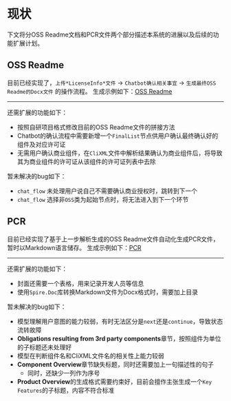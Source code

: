 # 现状
下文将分OSS Readme文档和PCR文件两个部分描述本系统的进展以及后续的功能扩展计划。

## OSS Readme
目前已经实现了，`上传*LicenseInfo*文件` -> `Chatbot确认相关事宜` -> `生成最终OSS Readme的Docx文件` 的操作流程。
生成示例如下：[OSS Readme](downloads\c1bd08a4-bc7c-4a0f-b8fa-b7a1412cf252\Final_OSS_Readme.docx)

---
还需扩展的功能如下：
- 按照自研项目格式修改目前的OSS Readme文件的拼接方法
- Chatbot的确认流程中需要新增一个`FinalList`节点供用户确认最终确认好的组件及对应许可证
- 无需用户确认商业组件，在`CliXML`文件中解析结果确认为商业组件后，将导致其为商业组件的许可证从该组件的许可证列表中去除

暂未解决的bug如下：
- `chat_flow` 未处理用户说自己不需要确认商业授权时，跳转到下一个
- `chat_flow` 选择非`OSS`类为起始节点时，将无法进入到下一个环节

## PCR
目前已经实现了基于上一步解析生成的OSS Readme文件自动化生成PCR文件，暂时以Markdown语言储存。
生成示例如下：[PCR](downloads\test\product_clearance\1th_report.md)

---
还需扩展的功能如下：
- 封面还需要一个表格，用来记录开发人员等信息
- 使用`Spire.Doc`库转换Markdown文件为Docx格式时，需要加上目录

暂未解决的bug如下：
- 模型理解用户意图的能力较弱，有时无法区分是`next`还是`continue`，导致状态流转故障
- **Obligations resulting from 3rd party components**章节，按照组件为单位的子标题还未处理好
- 模型在判断组件名和CliXML文件名的相关性上能力较弱
- **Component Overview**章节缺失标题，同时还需要加上一句描述性的句子
  - 同时，还缺少一列作为序号
- **Product Overview**的生成格式需要约束好，目前会擅作主张生成一个`Key Features`的子标题，内容不符合标准